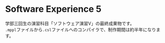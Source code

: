 # Software Experience 5
学部三回生の演習科目「ソフトウェア演習Ⅴ」の最終成果物です。<br>
`.mppl`ファイルから`.csl`ファイルへのコンパイラで、制作期間は約半年になります。
